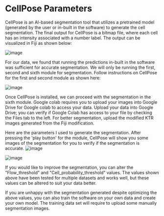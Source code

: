 # CellPose Parameters

CellPose is an AI-based segmentation tool that utilizes a pretrained model (generated by the user or in-built in the software) to generate the cell segmentation. The final output for CellPose is a bitmap file, where each cell has an intensity associated with a number label. The output can be visualized in Fiji as shown below:

![image](https://user-images.githubusercontent.com/46695970/122488352-e4676400-d00f-11eb-8675-0332624ebc16.png)

For our data, we found that running the predictions in-built in the software was sufficient for accurate segmentation. We will only be running the first, second and sixth module for segmentation. Follow instructions on CellPose for the first and second module as shown here: 

![image](https://user-images.githubusercontent.com/46695970/122488731-a74fa180-d010-11eb-96ab-fec2ab5484c0.png)

Once CellPose is installed, we can proceed with the segmentation in the sixth module. Google colab requires you to upload your images into Google Drive for Google colab to access your data. Upload your data into Google Drive; you can verify if Google Colab has access to your file by checking the Files tab to the left. For better segmentation, upload the modified KTR images generated from the Fiji modification. 

Here are the parameters I used to generate the segmentation. After pressing the 'play button' for the module, CellPose will show you some images of the segmentation for you to verify if the segmentation is accurate. 
![image](https://user-images.githubusercontent.com/46695970/122489138-89cf0780-d011-11eb-8c1c-3adf3ef1d1b5.png)

![image](https://user-images.githubusercontent.com/46695970/122489182-a5d2a900-d011-11eb-84d1-f11dea8b5a5d.png)

If you would like to improve the segmentation, you can alter the "Flow_threshold" and "Cell_probability_threshold" values. The values shown above have been tested for multiple datasets and works well, but these values can be altered to suit your data better. 

If you are unhappy with the segmentation generated despite optimizing the above values, you can also train the software on your own data and create your own model. The training data set will require to upload some manually segmentation images. 
